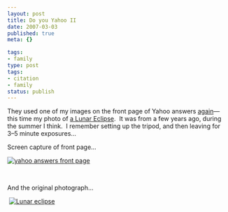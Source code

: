 ```yaml
---
layout: post
title: Do you Yahoo II
date: 2007-03-03
published: true
meta: {}

tags:
- family
type: post
tags:
- citation
- family
status: publish
---
```



They used one of my images on the front page of Yahoo answers [again](http://blog-family.andyeick.com/2007/02/23/Do+You+Yahoo.aspx)— this time my photo of [a Lunar Eclipse](http://www.flickr.com/photos/andreweick/175246253/).  It was from a few years ago, during the summer I think.  I remember setting up the tripod, and then leaving for 3–5 minute exposures…



Screen capture of front page…



[![yahoo answers front page](http://media.eick.us/2011/05/408294306_ff0a978c8b_m.jpg)](http://www.flickr.com/photos/andreweick/408294306/ "Photo Sharing")



 



And the original photograph…



 [![Lunar eclipse](http://media.eick.us/2011/05/175246253_d04bdc95b3_m.jpg)](http://www.flickr.com/photos/andreweick/175246253/ "Photo Sharing")

